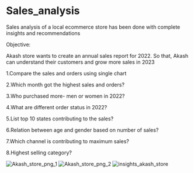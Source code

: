 # Sales_analysis
Sales analysis of a local ecommerce store has been done with complete insights and recommendations

Objective:

Akash store wants to create an annual sales report for 2022. So that, Akash can understand their customers and grow more sales in 2023

1.Compare the sales and orders using single chart

2.Which month got the highest sales and orders?

3.Who purchased more- men or women in 2022?

4.What are different order status in 2022?

5.List top 10 states contributing to the sales?

6.Relation between age and gender based on number of sales?

7.Which channel is contributing to maximum sales?

8.Highest selling category?

![Akash_store_png_1](https://github.com/AkashKundu03/Sales_analysis/assets/101595341/faea2b67-cbc8-4f54-99fb-7c266803720a)
![Akash_store_png_2](https://github.com/AkashKundu03/Sales_analysis/assets/101595341/2984d48b-4ddd-4c34-9bd5-e90633b36a5b)
![insights_akash_store](https://github.com/AkashKundu03/Sales_analysis/assets/101595341/2fc7db75-1e70-40fe-991b-f8bf394660d1)


